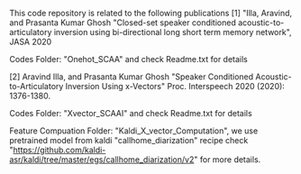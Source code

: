 This code repository is related to the following publications
[1] "Illa, Aravind, and Prasanta Kumar Ghosh "Closed-set speaker conditioned acoustic-to-articulatory inversion using bi-directional long short term memory network", JASA 2020

Codes Folder: "Onehot_SCAA" and check Readme.txt for details

[2] Aravind Illa, and Prasanta Kumar Ghosh "Speaker Conditioned Acoustic-to-Articulatory Inversion Using x-Vectors" Proc. Interspeech 2020 (2020): 1376-1380.

Codes Folder: "Xvector_SCAAI" and check Readme.txt for details

Feature Compuation Folder: "Kaldi_X_vector_Computation", we use pretrained model from kaldi "callhome_diarization" recipe check "https://github.com/kaldi-asr/kaldi/tree/master/egs/callhome_diarization/v2" for more details.


